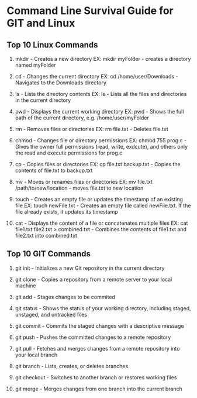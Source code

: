 # Command Line Survival Guide for GIT and Linux

## Top 10 Linux Commands

1. mkdir - Creates a new directory
EX: mkdir myFolder -  creates a directory named myFolder

2. cd - Changes the current directory
EX: cd /home/user/Downloads - Navigates to the Downloads directory

3. ls - Lists the directory contents
EX: ls - Lists all the files and directories in the current directory

4. pwd - Displays the current working directory
EX: pwd - Shows the full path of the current directory, e.g. /home/user/myFolder

5. rm - Removes files or directories
EX: rm file.txt - Deletes file.txt

6. chmod - Changes file or directory permissions
EX: chmod 755 prog.c - Gives the owner full permissions (read, write, exdcute), and others only the read and execute permissions for prog.c

7. cp - Copies files or directories
EX: cp file.txt backup.txt - Copies the contents of file.txt to backup.txt

8. mv - Moves or renames files or directories
EX: mv file.txt /path/to/new/location - moves file.txt to new location

9. touch - Creates an empty file or updates the timestamp of an existing file
EX: touch newFile.txt - Creates an empty file called newFile.txt. If the file already exists, it updates its timestamp

10. cat - Displays the content of a file or concatenates multiple files
EX: cat file1.txt file2.txt > combined.txt - Combines the contents of file1.txt and file2.txt into combined.txt

## Top 10 GIT Commands

1. git init - Initializes a new Git repository in the current directory

2. git clone - Copies a repository from a remote server to your local machine

3. git add - Stages changes to be commited

4. git status - Shows the status of your working directory, including staged, unstaged, and untracked files

5. git commit - Commits the staged changes with a descriptive message

6. git push - Pushes the committed changes to a remote repository

7. git pull - Fetches and merges changes from a remote repository into your local branch

8. git branch - Lists, creates, or deletes branches

9. git checkout - Switches to another branch or restores working files

10. git merge - Merges changes from one branch into the current branch
